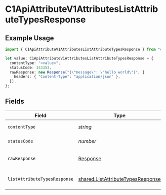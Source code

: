 # C1ApiAttributeV1AttributesListAttributeTypesResponse

## Example Usage

```typescript
import { C1ApiAttributeV1AttributesListAttributeTypesResponse } from "conductorone-sdk-typescript/sdk/models/operations";

let value: C1ApiAttributeV1AttributesListAttributeTypesResponse = {
  contentType: "<value>",
  statusCode: 143353,
  rawResponse: new Response("{\"message\": \"hello world\"}", {
    headers: { "Content-Type": "application/json" },
  }),
};
```

## Fields

| Field                                                                                         | Type                                                                                          | Required                                                                                      | Description                                                                                   |
| --------------------------------------------------------------------------------------------- | --------------------------------------------------------------------------------------------- | --------------------------------------------------------------------------------------------- | --------------------------------------------------------------------------------------------- |
| `contentType`                                                                                 | *string*                                                                                      | :heavy_check_mark:                                                                            | HTTP response content type for this operation                                                 |
| `statusCode`                                                                                  | *number*                                                                                      | :heavy_check_mark:                                                                            | HTTP response status code for this operation                                                  |
| `rawResponse`                                                                                 | [Response](https://developer.mozilla.org/en-US/docs/Web/API/Response)                         | :heavy_check_mark:                                                                            | Raw HTTP response; suitable for custom response parsing                                       |
| `listAttributeTypesResponse`                                                                  | [shared.ListAttributeTypesResponse](../../../sdk/models/shared/listattributetypesresponse.md) | :heavy_minus_sign:                                                                            | ListAttributeTypesResponse is the response for listing attribute types.                       |